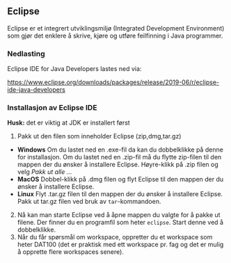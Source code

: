 
## Eclipse

Eclipse er et integrert utviklingsmiljø (Integrated Development Environment) som gjør det enklere å skrive, kjøre og utføre feilfinning i Java programmer.

### Nedlasting

Eclipse IDE for Java Developers lastes ned via:

https://www.eclipse.org/downloads/packages/release/2019-06/r/eclipse-ide-java-developers

### Installasjon av Eclipse IDE

**Husk:** det er viktig at JDK er installert først

1.	Pakk ut den filen som inneholder Eclipse (zip,dmg,tar.gz)
   - **Windows** Om du lastet ned en .exe-fil da kan du dobbelklikke på denne for installasjon. Om du lastet ned en .zip-fil må du flytte zip-filen til den mappen der du ønsker å installere Eclipse. Høyre-klikk på .zip filen og velg *Pakk ut alle …*
   - **MacOS** Dobbel-klikk på .dmg filen og flyt Eclipse til den mappen der du ønsker å installere Eclipse.
   - **Linux** Flyt .tar.gz filen til den mappen der du ønsker å installere Eclipse. Pakk ut tar.gz filen ved bruk av `tar`-kommandoen.
2.	Nå kan man starte Eclipse ved å åpne mappen du valgte for å pakke ut filene. Der finner du en programfil som heter `eclipse`. Start denne ved å dobbelklikke.
3.	Når du får spørsmål om workspace, oppretter du et workspace som heter DAT100 (det er praktisk med ett workspace pr. fag og det er mulig å opprette flere workspaces senere).
